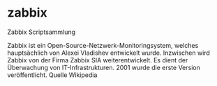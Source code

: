 # zabbix
Zabbix Scriptsammlung

Zabbix ist ein Open-Source-Netzwerk-Monitoringsystem, welches hauptsächlich von Alexei Vladishev entwickelt wurde. Inzwischen wird Zabbix von der Firma Zabbix SIA weiterentwickelt. Es dient der Überwachung von IT-Infrastrukturen. 2001 wurde die erste Version veröffentlicht. Quelle Wikipedia
